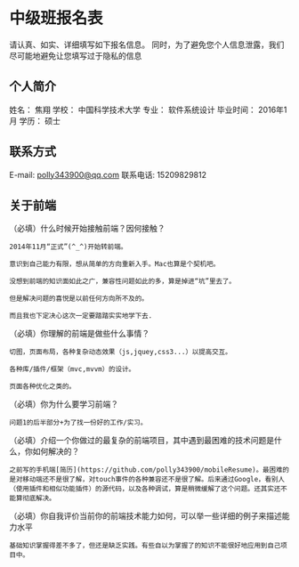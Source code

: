 # 中级班报名表

请认真、如实、详细填写如下报名信息。
同时，为了避免您个人信息泄露，我们尽可能地避免让您填写过于隐私的信息

## 个人简介

姓名： 焦翔
学校： 中国科学技术大学
专业： 软件系统设计
毕业时间： 2016年1月
学历： 硕士

## 联系方式

E-mail: polly343900@qq.com
联系电话: 15209829812

## 关于前端

（必填）什么时候开始接触前端？因何接触？

	2014年11月“正式”(^_^)开始转前端。

	意识到自己能力有限，想从简单的方向重新入手。Mac也算是个契机吧。

	没想到前端的知识面如此之广，兼容性问题如此的多，算是掉进“坑”里去了。

	但是解决问题的喜悦是以前任何方向所不及的。

	而且我也下定决心这次一定要踏踏实实地学下去.

（必填）你理解的前端是做些什么事情？

	切图，页面布局，各种复杂动态效果（js,jquey,css3...）以提高交互。

	各种库/插件/框架（mvc,mvvm）的设计。

	页面各种优化之类的。

（必填）你为什么要学习前端？

	问题1的后半部分+为了找一份好的工作/实习。

（必填）介绍一个你做过的最复杂的前端项目，其中遇到最困难的技术问题是什么，你如何解决的？

	之前写的手机端[简历](https://github.com/polly343900/mobileResume)。最困难的是对移动端还不是很了解，对touch事件的各种兼容还不是很了解。后来通过Google，看别人（使用插件和相似功能插件）的源代码，以及各种调试，算是稍微缓解了这个问题。还其实还不能算彻底解决。

（必填）你自我评价当前你的前端技术能力如何，可以举一些详细的例子来描述能力水平

	基础知识掌握得差不多了，但还是缺乏实践。有些自以为掌握了的知识不能很好地应用到自己项目中。

